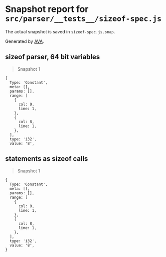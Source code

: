 # Snapshot report for `src/parser/__tests__/sizeof-spec.js`

The actual snapshot is saved in `sizeof-spec.js.snap`.

Generated by [AVA](https://ava.li).

## sizeof parser, 64 bit variables

> Snapshot 1

    {
      Type: 'Constant',
      meta: [],
      params: [],
      range: [
        {
          col: 0,
          line: 1,
        },
        {
          col: 8,
          line: 1,
        },
      ],
      type: 'i32',
      value: '8',
    

## statements as sizeof calls

> Snapshot 1

    {
      Type: 'Constant',
      meta: [],
      params: [],
      range: [
        {
          col: 0,
          line: 1,
        },
        {
          col: 8,
          line: 1,
        },
      ],
      type: 'i32',
      value: '8',
    }
